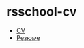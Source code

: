 # rsschool-cv
- [CV](https://sdeaiko.github.io/rsschool-cv/cv)
- [Резюме](https://sdeaiko.github.io/rsschool-cv/)
